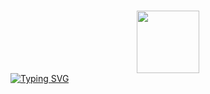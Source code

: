 ### 

<div id="header" align="center">
  <img src="https://media.giphy.com/media/M9gbBd9nbDrOTu1Mqx/giphy.gif)" width="100"/>
</div>
<a href="[https://git.io/typing-svg"><img src="https://readme-typing-svg.demolab.com?font=Fira+Code&pause=1000&color=344897&width=435&lines=Hi+there!+I+am+Hanna+%F0%9F%91%8B](https://media.giphy.com/media/YnS7j9pwnECXLMrI4t/giphy.gif)" alt="Typing SVG" /></a>
<!--
**Ani-k-a/Ani-k-a** is a ✨ _special_ ✨ repository because its `README.md` (this file) appears on your GitHub profile.

Here are some ideas to get you started:

- 🔭 I’m currently working on ...
- 🌱 I’m currently learning ...
- 👯 I’m looking to collaborate on ...
- 🤔 I’m looking for help with ...
- 💬 Ask me about ...
- 📫 How to reach me: ...
- 😄 Pronouns: ...
- ⚡ Fun fact: ...
-->
